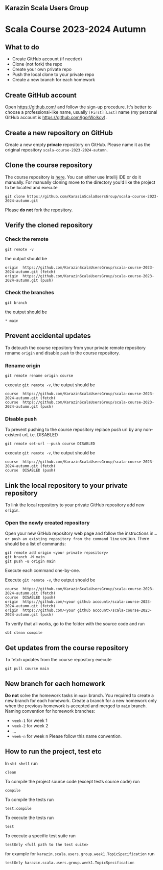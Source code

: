 ## Karazin Scala Users Group
# Scala Course 2023-2024 Autumn

## What to do
* Create GitHub account (if needed)
* Clone (not fork) the repo
* Create your own private repo
* Push the local clone to your private repo
* Create a new branch for each homework

## Create GitHub account
Open https://github.com/ and follow the sign-up procedure. 
It's better to choose a professional-like name, usually `[First][Last]` name 
(my personal GitHub account is https://github.com/IgorWolkov).

## Create a new repository on GitHub
Create a new empty **private** repository on GitHub. Please name it as the original repository `scala-course-2023-2024-autumn`.

## Clone the course repository
The course repository is [here](https://github.com/KarazinScalaUsersGroup/scala-course-2023-2024-autumn).
You can either use Intellij IDE or do it manually.
For manually cloning move to the directory you'd like the project to be located and execute
````shell
git clone https://github.com/KarazinScalaUsersGroup/scala-course-2023-2024-autumn.git
````

Please **do not** fork the repository.


## Verify the cloned repository 
### Check the remote 
```shell
git remote -v
```
the output should be 
```shell
origin	https://github.com/KarazinScalaUsersGroup/scala-course-2023-2024-autumn.git (fetch)
origin	https://github.com/KarazinScalaUsersGroup/scala-course-2023-2024-autumn.git (push)
```
### Check the branches
```shell
git branch
```
the output should be
```shell
* main
```

## Prevent accidental updates
To detouch the course repository from your private remote repository rename `origin` and disable `push` to the course repository.

### Rename origin
```shell
git remote rename origin course
```
execute `git remote -v`, the output should be
```shell
course	https://github.com/KarazinScalaUsersGroup/scala-course-2023-2024-autumn.git (fetch)
course	https://github.com/KarazinScalaUsersGroup/scala-course-2023-2024-autumn.git (push)
```
### Disable push
To prevent pushing to the course repository replace push url by any non-existent url, i.e. DISABLED
```shell
git remote set-url --push course DISABLED
```
execute `git remote -v`, the output should be
```shell
course	https://github.com/KarazinScalaUsersGroup/scala-course-2023-2024-autumn.git (fetch)
course	DISABLED (push)
```

## Link the local repository to your private repository
To link the local repository to your private GitHub repository add new `origin`.

### Open the newly created repository
Open your new GitHub repository web page and follow the instructions in `…or push an existing repository from the command line` section.
There should be a list of commands:
```shell
git remote add origin <your private repository>
git branch -M main
git push -u origin main
```
Execute each command one-by-one.

Execute `git remote -v`, the output should be
```shell
course	https://github.com/KarazinScalaUsersGroup/scala-course-2023-2024-autumn.git (fetch)
course	DISABLED (push)
origin  https://github.com/<your github account>/scala-course-2023-2024-autumn.git (fetch)
origin  https://github.com/<your github account>/scala-course-2023-2024-autumn.git (push)
```



To verify that all works, go to the folder with the source code and run 
```shell
sbt clean compile
```

## Get updates from the course repository
To fetch updates from the course repository execute
```shell
git pull course main
```

## New branch for each homework 
**Do not** solve the homework tasks in `main` branch. You required to create a new branch for each homework.
Create a branch for a new homework only when the previous homework is accepted and merged to `main` branch.
Naming convention for homework branches: 
* `week-1` for week 1
* `week-2` for week 2
* ...
* `week-n` for week n
Please follow this name convention.

## How to run the project, test etc

In `sbt shell` run
```shell
clean
```

To compile the project source code (except tests source code) run

```shell
compile
```

To compile the tests run
```shell
test:compile
```

To execute the tests run
```shell
test
```

To execute a specific test suite run 
```shell
testOnly <full path to the test suite>
```
 for example for `karazin.scala.users.group.week1.TopicSpecification` run
 
```shell
testOnly karazin.scala.users.group.week1.TopicSpecification
```
